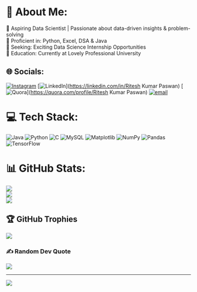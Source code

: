 # 💫 About Me:
🔹 Aspiring Data Scientist | Passionate about data-driven insights & problem-solving<br>🔹 Proficient in: Python, Excel, DSA & Java<br>🔹 Seeking: Exciting Data Science Internship Opportunities<br>🔹 Education: Currently at Lovely Professional University


## 🌐 Socials:
[![Instagram](https://img.shields.io/badge/Instagram-%23E4405F.svg?logo=Instagram&logoColor=white)](https://instagram.com/ritesh_kumar_paswan) [![LinkedIn](https://img.shields.io/badge/LinkedIn-%230077B5.svg?logo=linkedin&logoColor=white)](https://linkedin.com/in/Ritesh Kumar Paswan) [![Quora](https://img.shields.io/badge/Quora-%23B92B27.svg?logo=Quora&logoColor=white)](https://quora.com/profile/Ritesh Kumar Paswan) [![email](https://img.shields.io/badge/Email-D14836?logo=gmail&logoColor=white)](mailto:riteshkumarpaswan538@gmail.com) 

# 💻 Tech Stack:
![Java](https://img.shields.io/badge/java-%23ED8B00.svg?style=for-the-badge&logo=openjdk&logoColor=white) ![Python](https://img.shields.io/badge/python-3670A0?style=for-the-badge&logo=python&logoColor=ffdd54) ![C](https://img.shields.io/badge/c-%2300599C.svg?style=for-the-badge&logo=c&logoColor=white) ![MySQL](https://img.shields.io/badge/mysql-4479A1.svg?style=for-the-badge&logo=mysql&logoColor=white) ![Matplotlib](https://img.shields.io/badge/Matplotlib-%23ffffff.svg?style=for-the-badge&logo=Matplotlib&logoColor=black) ![NumPy](https://img.shields.io/badge/numpy-%23013243.svg?style=for-the-badge&logo=numpy&logoColor=white) ![Pandas](https://img.shields.io/badge/pandas-%23150458.svg?style=for-the-badge&logo=pandas&logoColor=white) ![TensorFlow](https://img.shields.io/badge/TensorFlow-%23FF6F00.svg?style=for-the-badge&logo=TensorFlow&logoColor=white)
# 📊 GitHub Stats:
![](https://github-readme-stats.vercel.app/api?username=Ritesh2332&theme=dark&hide_border=false&include_all_commits=false&count_private=false)<br/>
![](https://github-readme-streak-stats.herokuapp.com/?user=Ritesh2332&theme=dark&hide_border=false)<br/>
![](https://github-readme-stats.vercel.app/api/top-langs/?username=Ritesh2332&theme=dark&hide_border=false&include_all_commits=false&count_private=false&layout=compact)

## 🏆 GitHub Trophies
![](https://github-profile-trophy.vercel.app/?username=Ritesh2332&theme=radical&no-frame=false&no-bg=true&margin-w=4)

### ✍️ Random Dev Quote
![](https://quotes-github-readme.vercel.app/api?type=horizontal&theme=radical)

---
[![](https://visitcount.itsvg.in/api?id=Ritesh2332&icon=0&color=0)](https://visitcount.itsvg.in)

<!-- Proudly created with GPRM ( https://gprm.itsvg.in ) -->
